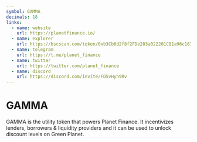 ```yaml
---
symbol: GAMMA
decimals: 18
links:
  - name: website
    url: https://planetfinance.io/
  - name: explorer
    url: https://bscscan.com/token/0xb3Cb6d2f8f2FDe203a022201C81a96c167607F15
  - name: telegram
    url: https://t.me/planet_finance
  - name: twitter
    url: https://twitter.com/planet_finance
  - name: discord
    url: https://discord.com/invite/FD5vHyh9Rv
---
```


# GAMMA

GAMMA is the utility token that powers Planet Finance. It incentivizes lenders, borrowers & liquidity providers and it can be used to unlock discount levels on Green Planet.

